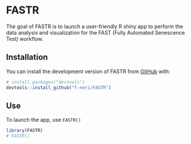 
<!-- README.md is generated from README.Rmd. Please edit that file -->

# FASTR

<!-- badges: start -->
<!-- badges: end -->

The goal of FASTR is to launch a user-friendly R shiny app to perform
the data analysis and visualization for the FAST (Fully Automated
Senescence Test) workflow.

## Installation

You can install the development version of FASTR from
[GitHub](https://github.com/) with:

``` r
# install.packages("devtools")
devtools::install_github("f-neri/FASTR")
```

## Use

To launch the app, use `FASTR()`

``` r
library(FASTR)
# FASTR()
```

